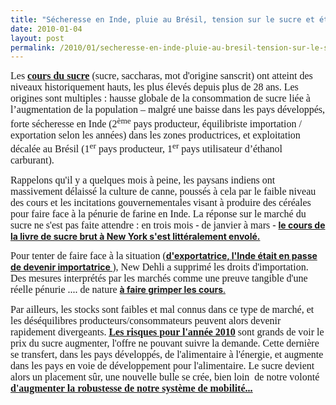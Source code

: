 ```yaml
---
title: "Sécheresse en Inde, pluie au Brésil, tension sur le sucre et éthanol en hausse …"
date: 2010-01-04
layout: post
permalink: /2010/01/secheresse-en-inde-pluie-au-bresil-tension-sur-le-sucre-et-ethanol-en-hausse.html
---
```


<p class="MsoNormal"><font face="Calibri" size="3">Les <strong><span style="text-decoration: underline"><a href="http://www.publicsenat.fr/vod/conversation-d-avenirs/le-sucre/62943" target="_blank" title="conversation d'avenir">cours du sucre</a></span></strong> (sucre, saccharas, mot d'origine sanscrit) ont atteint des niveaux historiquement hauts, les plus élevés depuis plus de 28 ans. Les origines sont multiples : hausse globale de la consommation de sucre liée à l’augmentation de la population – malgré une baisse dans les pays développés, forte sécheresse en Inde (2<sup>ème</sup> pays producteur, équilibriste importation / exportation selon les années) dans les zones productrices, et exploitation décalée au Brésil (1<sup>er</sup> pays producteur, 1<sup>er</sup> pays utilisateur d’éthanol carburant).</font></p> <p class="MsoNormal"><font face="Calibri" size="3">Rappelons qu'il y a quelques mois à peine, les paysans indiens ont massivement délaissé la culture de canne, poussés à cela par le faible niveau des cours et les incitations gouvernementales visant à produire des céréales pour faire face à la pénurie de farine en Inde. La réponse sur le marché du sucre ne s'est pas faite attendre : en trois mois - de janvier à mars - </font><a href="http://www.leblogfinance.com/2009/07/le-cours-du-sucre-senvole-.html"><strong>le cours de la livre de sucre brut à New York s'est littéralement envolé.</strong> </a></p> <p class="MsoNormal"></p>   <!--more-->  <p class="MsoNormal"><font face="Calibri" size="3">Pour tenter de faire face à la situation (</font><a href="http://www.leblogfinance.com/2009/05/inde-baisse-des-exportations.html"><strong>d'exportatrice, l'Inde était en passe de devenir importatrice </strong></a><font face="Calibri" size="3">), New Dehli a supprimé les droits d'importation. Des mesures interprétés par les marchés comme une preuve tangible d'une réelle pénurie .... de nature </font><a href="http://www.leblogfinance.com/2009/05/le-sucre-flambe-.html" target="_blank"><strong>à faire grimper les cours</strong></a><span style="text-decoration: underline">.</span> <p class="MsoNormal"><font face="Calibri" size="3">Par ailleurs, les stocks sont faibles et mal connus dans ce type de marché, et les déséquilibres producteurs/consommateurs peuvent alors devenir rapidement divergeants. <strong><span style="text-decoration: underline"><a href="http://www.czarnikow.com/market_intelligence/documents/reports/review/07-2009/resource_template.asp" target="_blank">Les risques pour l'année 2010</a></span></strong> sont grands de voir le prix du sucre augmenter, l'offre ne pouvant suivre la demande. Cette dernière se transfert, dans les pays développés, de l'alimentaire à l'énergie, et augmente dans les pays en voie de développement pour l'alimentaire. Le sucre devient alors un placement sûr, une nouvelle bulle se crée, bien loin  de notre volonté <strong><span style="text-decoration: underline"><a href="/2009/11/pour-une-mobilite-plus-robuste-aux-crises-a-venir.html" target="_blank">d'augmenter la robustesse de notre système de mobilité...</a></span></strong></font></p> <p class="MsoNormal"><font face="Calibri" size="3"></font> </p> <p></p></p>
